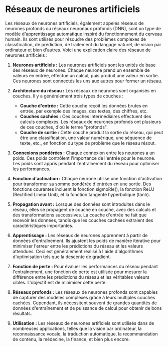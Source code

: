 # Réseaux de neurones artificiels
Les réseaux de neurones artificiels, également appelés réseaux de neurones profonds ou réseaux neuronaux profonds (DNN), sont un type de modèle d'apprentissage automatique inspiré du fonctionnement du cerveau humain.
Ils sont utilisés pour résoudre des problèmes complexes de classification, de prédiction, de traitement du langage naturel, de vision par ordinateur et bien d'autres. Voici une explication claire des réseaux de neurones artificiels :

1. **Neurones artificiels :** Les neurones artificiels sont les unités de base des réseaux de neurones. Chaque neurone prend un ensemble de valeurs en entrée, effectue un calcul, puis produit une valeur en sortie. 
Ces neurones sont connectés les uns aux autres pour former un réseau.
2. **Architecture du réseau :** Les réseaux de neurones sont organisés en couches. Il y a généralement trois types de couches :
   - **Couche d'entrée :** Cette couche reçoit les données brutes en entrée, par exemple des images, des textes, des chiffres, etc.
   - **Couches cachées :** Ces couches intermédiaires effectuent des calculs complexes. Les réseaux de neurones profonds ont plusieurs de ces couches, d'où le terme "profonds".
   - **Couche de sortie :** Cette couche produit la sortie du réseau, qui peut être une classification, une valeur numérique, une séquence de texte, etc., en fonction du type de problème que le réseau résout.

3. **Connexions pondérées :** Chaque connexion entre les neurones a un poids. Ces poids contrôlent l'importance de l'entrée pour le neurone. Les poids sont appris pendant l'entraînement du réseau pour optimiser les performances.

4. **Fonction d'activation :** Chaque neurone utilise une fonction d'activation pour transformer sa somme pondérée d'entrées en une sortie.
 Des fonctions courantes incluent la fonction sigmoïde(), la fonction ReLU (Rectified Linear Unit), et la fonction tangente hyperbolique (tanh).

5. **Propagation avant :** Lorsque des données sont introduites dans le réseau, elles se propagent de couche en couche, avec des calculs et des transformations successives. La couche d'entrée ne fait que recevoir les données, tandis que les couches cachées extraient des caractéristiques importantes.

6. **Apprentissage :** Les réseaux de neurones apprennent à partir de données d'entraînement. Ils ajustent les poids de manière itérative pour minimiser l'erreur entre les prédictions du réseau et les valeurs attendues. Ceci est généralement réalisé à l'aide d'algorithmes d'optimisation tels que la descente de gradient.

7. **Fonction de perte :** Pour évaluer les performances du réseau pendant l'entraînement, une fonction de perte est utilisée pour mesurer la différence entre les prédictions du réseau et les véritables valeurs cibles. L'objectif est de minimiser cette perte.

8. **Réseaux profonds :** Les réseaux de neurones profonds sont capables de capturer des modèles complexes grâce à leurs multiples couches cachées. Cependant, ils nécessitent souvent de grandes quantités de données d'entraînement et de puissance de calcul pour obtenir de bons résultats.

9. **Utilisation :** Les réseaux de neurones artificiels sont utilisés dans de nombreuses applications, telles que la vision par ordinateur, la reconnaissance vocale, la traduction automatique, la recommandation de contenu, la médecine, la finance, et bien plus encore.

